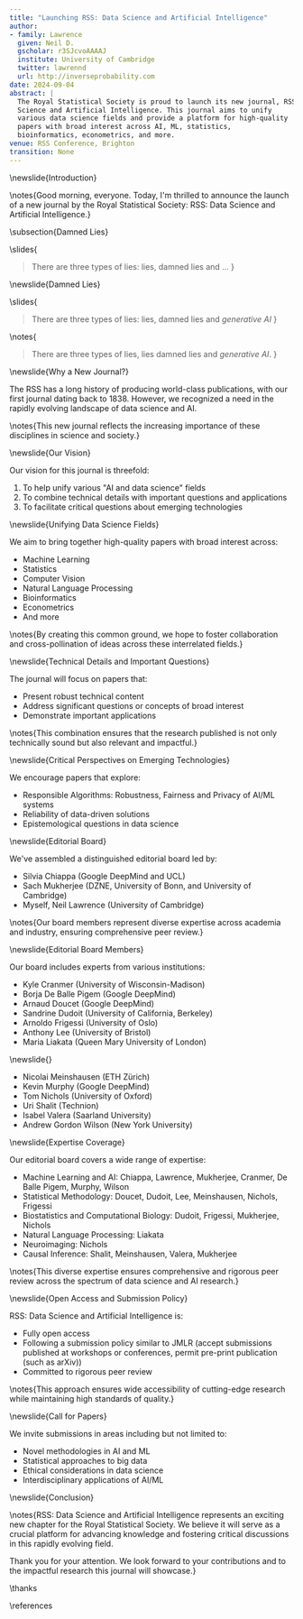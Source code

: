 ```yaml
---
title: "Launching RSS: Data Science and Artificial Intelligence"
author:
- family: Lawrence 
  given: Neil D.
  gscholar: r3SJcvoAAAAJ 
  institute: University of Cambridge 
  twitter: lawrennd 
  url: http://inverseprobability.com
date: 2024-09-04
abstract: |
  The Royal Statistical Society is proud to launch its new journal, RSS: Data
  Science and Artificial Intelligence. This journal aims to unify
  various data science fields and provide a platform for high-quality
  papers with broad interest across AI, ML, statistics,
  bioinformatics, econometrics, and more.
venue: RSS Conference, Brighton 
transition: None 
---
```


\newslide{Introduction}

\notes{Good morning, everyone. Today, I'm thrilled to announce the launch of a new journal by the Royal Statistical Society: RSS: Data Science and Artificial Intelligence.}

\subsection{Damned Lies}

\slides{
> There are three types of lies: lies, damned lies and ...
}

\newslide{Damned Lies}

\slides{
> There are three types of lies: lies, damned lies and *generative AI*
}

\notes{
> There are three types of lies, lies damned lies and *generative AI*. 
}



\newslide{Why a New Journal?}

The RSS has a long history of producing world-class publications, with our first journal dating back to 1838. However, we recognized a need in the rapidly evolving landscape of data science and AI.

\notes{This new journal reflects the increasing importance of these disciplines in science and society.}

\newslide{Our Vision}

Our vision for this journal is threefold:

1. To help unify various "AI and data science" fields
2. To combine technical details with important questions and applications
3. To facilitate critical questions about emerging technologies

\newslide{Unifying Data Science Fields}

We aim to bring together high-quality papers with broad interest across:

- Machine Learning
- Statistics
- Computer Vision
- Natural Language Processing
- Bioinformatics
- Econometrics
- And more

\notes{By creating this common ground, we hope to foster collaboration and cross-pollination of ideas across these interrelated fields.}

\newslide{Technical Details and Important Questions}

The journal will focus on papers that:

- Present robust technical content
- Address significant questions or concepts of broad interest
- Demonstrate important applications

\notes{This combination ensures that the research published is not only technically sound but also relevant and impactful.}

\newslide{Critical Perspectives on Emerging Technologies}

We encourage papers that explore:

- Responsible Algorithms: Robustness, Fairness and Privacy of AI/ML systems
- Reliability of data-driven solutions
- Epistemological questions in data science

\newslide{Editorial Board}

We've assembled a distinguished editorial board led by:

- Silvia Chiappa (Google DeepMind and UCL)
- Sach Mukherjee (DZNE, University of Bonn, and University of Cambridge)
- Myself, Neil Lawrence (University of Cambridge)

\notes{Our board members represent diverse expertise across academia and industry, ensuring comprehensive peer review.}

\newslide{Editorial Board Members}

Our board includes experts from various institutions:

- Kyle Cranmer (University of Wisconsin-Madison)
- Borja De Balle Pigem (Google DeepMind)
- Arnaud Doucet (Google DeepMind)
- Sandrine Dudoit (University of California, Berkeley)
- Arnoldo Frigessi (University of Oslo)
- Anthony Lee (University of Bristol)
- Maria Liakata (Queen Mary University of London)

\newslide{}

- Nicolai Meinshausen (ETH Zürich)
- Kevin Murphy (Google DeepMind)
- Tom Nichols (University of Oxford)
- Uri Shalit (Technion)
- Isabel Valera (Saarland University)
- Andrew Gordon Wilson (New York University)

\newslide{Expertise Coverage}

Our editorial board covers a wide range of expertise:

* Machine Learning and AI: Chiappa, Lawrence, Mukherjee, Cranmer, De Balle Pigem, Murphy, Wilson
* Statistical Methodology: Doucet, Dudoit, Lee, Meinshausen, Nichols, Frigessi
* Biostatistics and Computational Biology: Dudoit, Frigessi, Mukherjee, Nichols
* Natural Language Processing: Liakata
* Neuroimaging: Nichols
* Causal Inference: Shalit, Meinshausen, Valera, Mukherjee

\notes{This diverse expertise ensures comprehensive and rigorous peer review across the spectrum of data science and AI research.}

\newslide{Open Access and Submission Policy}

RSS: Data Science and Artificial Intelligence is:
- Fully open access
- Following a submission policy similar to JMLR (accept submissions published at workshops or conferences, permit pre-print publication (such as arXiv))
- Committed to rigorous peer review

\notes{This approach ensures wide accessibility of cutting-edge research while maintaining high standards of quality.}

\newslide{Call for Papers}

We invite submissions in areas including but not limited to:

- Novel methodologies in AI and ML
- Statistical approaches to big data
- Ethical considerations in data science
- Interdisciplinary applications of AI/ML

\newslide{Conclusion}

\notes{RSS: Data Science and Artificial Intelligence represents an exciting new chapter for the Royal Statistical Society. We believe it will serve as a crucial platform for advancing knowledge and fostering critical discussions in this rapidly evolving field.

Thank you for your attention. We look forward to your contributions and to the impactful research this journal will showcase.}

\thanks

\references
